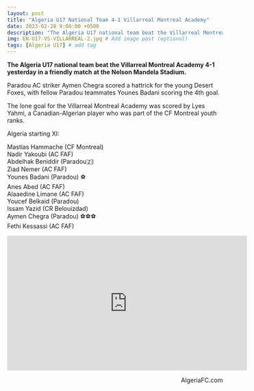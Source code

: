 ```yaml
---
layout: post
title: "Algeria U17 National Team 4-1 Villarreal Montreal Academy"
date: 2023-02-28 9:00:00 +0500
description: "The Algeria U17 national team beat the Villarreal Montreal Academy 4-1" # Add post description (optional)
img: EN-U17-VS-VILLARREAL-2.jpg # Add image post (optional)
tags: [Algeria U17] # add tag
---
```

**The Algeria U17 national team beat the Villarreal Montreal Academy 4-1 yesterday in a friendly match at the Nelson Mandela Stadium.**

Paradou AC striker Aymen Chegra scored a hattrick for the young Desert Foxes, with fellow Paradou teammates Younes Badani scoring the 4th goal. 

The lone goal for the Villarreal Montreal Academy was scored by Lyes Yahmi, a Canadian-Algerian player who was part of the CF Montreal youth ranks.

Algeria starting XI: 

Mastias Hammache (CF Montreal)</br>
Nadir Yakoubi (AC FAF)</br>
Abdelhak Beniddir (Paradou🇿)</br>
Ziad Nemer (AC FAF)</br>
Younes Badani (Paradou) ⚽️</br>
Anes Abed (AC FAF)</br>
Alaaedine Limane (AC FAF)</br>
Youcef Belkaid (Paradou)</br>
Issam Yazid (CR Belouizdad)</br>
Aymen Chegra (Paradou) ⚽️⚽️⚽️</br>
Fethi Kessassi (AC FAF)</br>

<iframe width="560" height="315" src="https://www.youtube.com/embed/JcV4vwMsHMk" title="YouTube video player" frameborder="0" allow="accelerometer; autoplay; clipboard-write; encrypted-media; gyroscope; picture-in-picture; web-share" allowfullscreen></iframe>

<p style="text-align:right">AlgeriaFC.com</p>

